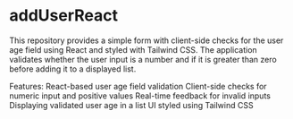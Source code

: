 # addUserReact
This repository provides a simple form with client-side checks for the user age field using React and styled with Tailwind CSS. The application validates whether the user input is a number and if it is greater than zero before adding it to a displayed list.

Features:
    React-based user age field validation
    Client-side checks for numeric input and positive values
    Real-time feedback for invalid inputs
    Displaying validated user age in a list
    UI styled using Tailwind CSS
